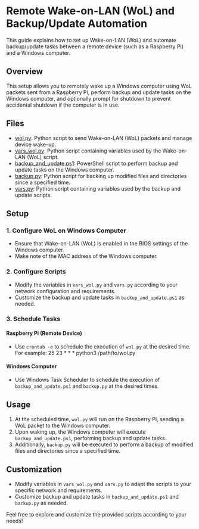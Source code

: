 # Remote Wake-on-LAN (WoL) and Backup/Update Automation

This guide explains how to set up Wake-on-LAN (WoL) and automate backup/update tasks between a remote device (such as a Raspberry Pi) and a Windows computer.

## Overview

This setup allows you to remotely wake up a Windows computer using WoL packets sent from a Raspberry Pi, perform backup and update tasks on the Windows computer, and optionally prompt for shutdown to prevent accidental shutdown if the computer is in use.

## Files

- [wol.py](wol/wol.py): Python script to send Wake-on-LAN (WoL) packets and manage device wake-up.
- [vars_wol.py](vars_wol.py): Python script containing variables used by the Wake-on-LAN (WoL) script.
- [backup_and_update.ps1](backup_and_update.ps1): PowerShell script to perform backup and update tasks on the Windows computer.
- [backup.py](backup.py): Python script for backing up modified files and directories since a specified time.
- [vars.py](vars.py): Python script containing variables used by the backup and update scripts.

## Setup

### 1. Configure WoL on Windows Computer

- Ensure that Wake-on-LAN (WoL) is enabled in the BIOS settings of the Windows computer.
- Make note of the MAC address of the Windows computer.

### 2. Configure Scripts

- Modify the variables in `vars_wol.py` and `vars.py` according to your network configuration and requirements.
- Customize the backup and update tasks in `backup_and_update.ps1` as needed.

### 3. Schedule Tasks

#### Raspberry Pi (Remote Device)

- Use `crontab -e` to schedule the execution of `wol.py` at the desired time. For example:
25 23 * * * python3 /path/to/wol.py

#### Windows Computer

- Use Windows Task Scheduler to schedule the execution of `backup_and_update.ps1` and `backup.py` at the desired times.

## Usage

1. At the scheduled time, `wol.py` will run on the Raspberry Pi, sending a WoL packet to the Windows computer.
2. Upon waking up, the Windows computer will execute `backup_and_update.ps1`, performing backup and update tasks.
3. Additionally, `backup.py` will be executed to perform a backup of modified files and directories since a specified time.

## Customization

- Modify variables in `vars_wol.py` and `vars.py` to adapt the scripts to your specific network and requirements.
- Customize backup and update tasks in `backup_and_update.ps1` and `backup.py` as needed.

Feel free to explore and customize the provided scripts according to your needs!
